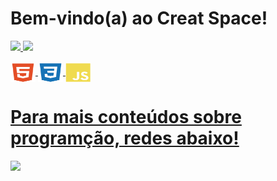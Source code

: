 # Bem-vindo(a) ao Creat Space!

 <div>
   <a href="https://github.com/creatspace">
     <img height="150em" src="https://github-readme-stats.vercel.app/api?username=creatspace&show_icons=true&theme=ocean_dark&include_all_commits=true&count_private=true"/>
     <img height="150em" src="https://github-readme-stats.vercel.app/api/top-langs/?username=creatspace&layout=compact&langs_count=3&theme=ocean_dark"/>
   </div>

   <div style="display: inline"><br>
   <img align="center" alt= "Js" height="30em" width="40" src="https://raw.githubusercontent.com/devicons/devicon/master/icons/html5/html5-plain.svg">
    <img align="center" alt= "Js" height="30em" width="40" src="https://raw.githubusercontent.com/devicons/devicon/master/icons/css3/css3-plain.svg">
    <img align="center" alt= "Js" height="30em" width="40" src="https://raw.githubusercontent.com/devicons/devicon/master/icons/javascript/javascript-plain.svg">
   </div>

   <br>
   
# Para mais conteúdos sobre programção, redes abaixo!

<div>
<a href="https://instagram.com/_creatspace_" target="_blank"><img src="https://img.shields.io/badge/-Instagram-92d534?style=for-the-badge&logo=instagram&logoColor=white" target="_blank"></a>
<a href="mailto:kriscreatspace@gmail.com><img src="https://img.shields.io/badge/-Gmail-92d534?style=for-the-badge&logo=gmail&logoColor=white" target="_blank"></a>
</div>
